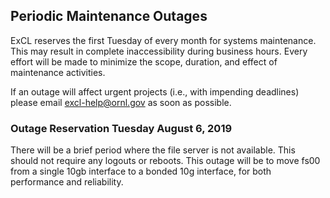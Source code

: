 ## Periodic Maintenance Outages

ExCL reserves the first Tuesday of every month for systems maintenance.  This may result in complete inaccessibility during business hours.  Every effort will be made to minimize the scope, duration, and effect of maintenance activities.

If an outage will affect urgent projects (i.e., with impending deadlines) please email excl-help@ornl.gov as soon as possible.

### Outage Reservation Tuesday August 6, 2019

There will be a brief period where the file server is not available.
This should not require any logouts or reboots.
This outage will be to move fs00 from a single 10gb interface to a bonded
10g interface, for both performance and reliability.
